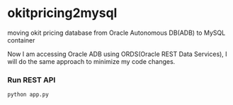 # okitpricing2mysql
moving okit pricing database from Oracle Autonomous DB(ADB) to MySQL container

Now I am accessing Oracle ADB using ORDS(Oracle REST Data Services), I will do the same approach to minimize my code changes.

### Run REST API
```sh
python app.py
```

